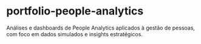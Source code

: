 # portfolio-people-analytics
Análises e dashboards de People Analytics aplicados à gestão de pessoas, com foco em dados simulados e insights estratégicos.
